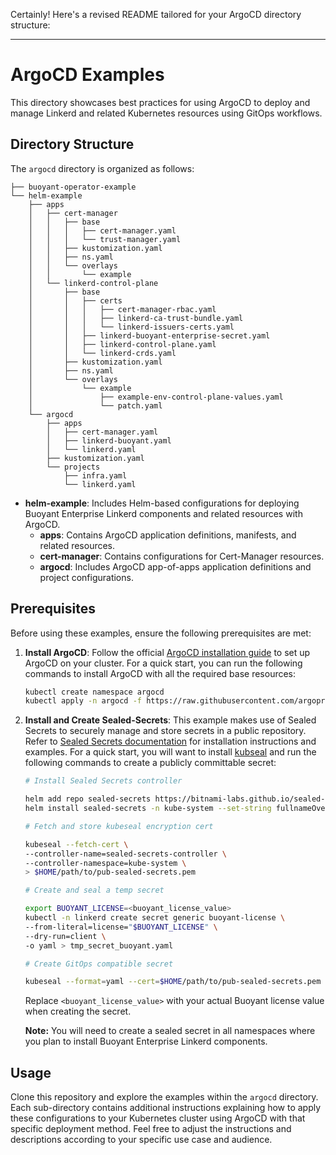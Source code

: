 Certainly! Here's a revised README tailored for your ArgoCD directory structure:

---

# ArgoCD Examples

This directory showcases best practices for using ArgoCD to deploy and manage Linkerd and related Kubernetes resources using GitOps workflows.

## Directory Structure

The `argocd` directory is organized as follows:

```
├── buoyant-operator-example
└── helm-example
    ├── apps
    │   ├── cert-manager
    │   │   ├── base
    │   │   │   ├── cert-manager.yaml
    │   │   │   └── trust-manager.yaml
    │   │   ├── kustomization.yaml
    │   │   ├── ns.yaml
    │   │   └── overlays
    │   │       └── example
    │   └── linkerd-control-plane
    │       ├── base
    │       │   ├── certs
    │       │   │   ├── cert-manager-rbac.yaml
    │       │   │   ├── linkerd-ca-trust-bundle.yaml
    │       │   │   └── linkerd-issuers-certs.yaml
    │       │   ├── linkerd-buoyant-enterprise-secret.yaml
    │       │   ├── linkerd-control-plane.yaml
    │       │   └── linkerd-crds.yaml
    │       ├── kustomization.yaml
    │       ├── ns.yaml
    │       └── overlays
    │           └── example
    │               ├── example-env-control-plane-values.yaml
    │               └── patch.yaml
    └── argocd
        ├── apps
        │   ├── cert-manager.yaml
        │   ├── linkerd-buoyant.yaml
        │   └── linkerd.yaml
        ├── kustomization.yaml
        └── projects
            ├── infra.yaml
            └── linkerd.yaml
```

- **helm-example**: Includes Helm-based configurations for deploying Buoyant Enterprise Linkerd components and related resources with ArgoCD.
    - **apps**: Contains ArgoCD application definitions, manifests, and related resources.
    - **cert-manager**: Contains configurations for Cert-Manager resources.
    - **argocd**: Includes ArgoCD app-of-apps application definitions and project configurations.

## Prerequisites

Before using these examples, ensure the following prerequisites are met:

1. **Install ArgoCD**: Follow the official [ArgoCD installation guide](https://argo-cd.readthedocs.io/en/stable/operator-manual/installation/) to set up ArgoCD on your cluster. For a quick start, you can run the following commands to install ArgoCD with all the required base resources:

   ```bash
   kubectl create namespace argocd
   kubectl apply -n argocd -f https://raw.githubusercontent.com/argoproj/argo-cd/stable/manifests/install.yaml
   ```
2. **Install and Create Sealed-Secrets**: This example makes use of Sealed Secrets to securely manage and store secrets in a public repository. Refer to [Sealed Secrets documentation](https://sealed-secrets.netlify.app/) for installation instructions and examples. For a quick start, you will want to install [kubseal](https://github.com/bitnami-labs/sealed-secrets?tab=readme-ov-file#kubeseal) and run the following commands to create a publicly committable secret:

   ```bash
   # Install Sealed Secrets controller

   helm add repo sealed-secrets https://bitnami-labs.github.io/sealed-secrets 
   helm install sealed-secrets -n kube-system --set-string fullnameOverride=sealed-secrets-controller sealed-secrets/sealed-secrets

   # Fetch and store kubeseal encryption cert

   kubeseal --fetch-cert \
   --controller-name=sealed-secrets-controller \
   --controller-namespace=kube-system \
   > $HOME/path/to/pub-sealed-secrets.pem

   # Create and seal a temp secret

   export BUOYANT_LICENSE=<buoyant_license_value>
   kubectl -n linkerd create secret generic buoyant-license \
   --from-literal=license="$BUOYANT_LICENSE" \
   --dry-run=client \
   -o yaml > tmp_secret_buoyant.yaml

   # Create GitOps compatible secret

   kubeseal --format=yaml --cert=$HOME/path/to/pub-sealed-secrets.pem < tmp_secret_buoyant.yaml > linkerd-buoyant-enterprise-secret.yaml
   ```

    Replace `<buoyant_license_value>` with your actual Buoyant license value when creating the secret.

    **Note:** You will need to create a sealed secret in all namespaces where you plan to install Buoyant Enterprise Linkerd components.

## Usage

Clone this repository and explore the examples within the `argocd` directory. Each sub-directory contains additional instructions explaining how to apply these configurations to your Kubernetes cluster using ArgoCD with that specific deployment method. Feel free to adjust the instructions and descriptions according to your specific use case and audience.